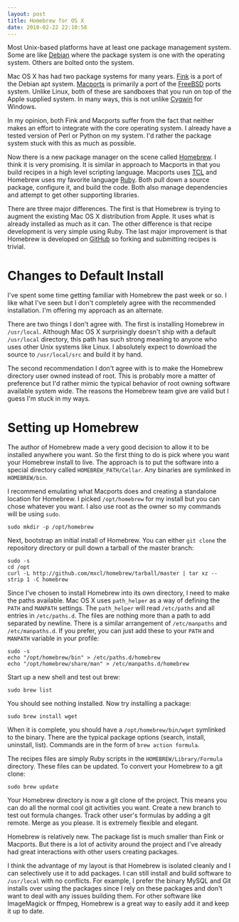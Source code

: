 ```yaml
--- 
layout: post
title: Homebrew for OS X
date: 2010-02-22 22:10:58
---
```


Most Unix-based platforms have at least one package management system. Some are like [Debian](http://debian.org) where the package system is one with the operating system. Others are bolted onto the system.

Mac OS X has had two package systems for many years. [Fink](http://www.finkproject.org) is a port of the Debian apt system. [Macports](http://www.macports.org) is primarily a port of the [FreeBSD](http://www.freebsd.org) ports system. Unlike Linux, both of these are sandboxes that you run on top of the Apple supplied system. In many ways, this is not unlike [Cygwin](http://www.cygwin.com) for Windows.

In my opinion, both Fink and Macports suffer from the fact that neither makes an effort to integrate with the core operating system. I already have a tested version of Perl or Python on my system. I'd rather the package system stuck with this as much as possible.

Now there is a new package manager on the scene called [Homebrew](http://github.com/mxcl/homebrew). I think it is very promising. It is similar in approach to Macports in that you build recipes in a high level scripting language. Macports uses [TCL](http://www.tcl.tk/) and Homebrew uses my favorite language [Ruby](http://ruby-lang.org). Both pull down a source package, configure it, and build the code. Both also manage dependencies and attempt to get other supporting libraries.

There are three major differences. The first is that Homebrew is trying to augment the existing Mac OS X distribution from Apple. It uses what is already installed as much as it can. The other difference is that recipe development is very simple using Ruby. The last major improvement is that Homebrew is developed on [GitHub](http://github.com) so forking and submitting recipes is trivial.

Changes to Default Install
==========================

I've spent some time getting familiar with Homebrew the past week or so. I like what I've seen but I don't completely agree with the recommended installation. I'm offering my approach as an alternate.

There are two things I don't agree with. The first is installing Homebrew in `/usr/local`. Although Mac OS X surprisingly doesn't ship with a default `/usr/local` directory, this path has such strong meaning to anyone who uses other Unix systems like Linux. I absolutely expect to download the source to `/usr/local/src` and build it by hand.

The second recommendation I don't agree with is to make the Homebrew directory user owned instead of root. This is probably more a matter of preference but I'd rather mimic the typical behavior of root owning software available system wide. The reasons the Homebrew team give are valid but I guess I'm stuck in my ways.

Setting up Homebrew
===================

The author of Homebrew made a very good decision to allow it to be installed anywhere you want. So the first thing to do is pick where you want your Homebrew install to live. The approach is to put the software into a special directory called `HOMEBREW_PATH/Cellar`. Any binaries are symlinked in `HOMEBREW/bin`.

I recommend emulating what Macports does and creating a standalone location for Homebrew. I picked `/opt/homebrew` for my install but you can chose whatever you want. I also use root as the owner so my commands will be using `sudo`.

	sudo mkdir -p /opt/homebrew
	
Next, bootstrap an initial install of Homebrew. You can either `git clone` the repository directory or pull down a tarball of the master branch:

	sudo -s
	cd /opt
	curl -L http://github.com/mxcl/homebrew/tarball/master | tar xz --strip 1 -C homebrew
	
Since I've chosen to install Homebrew into its own directory, I need to make the paths available. Mac OS X uses `path_helper` as a way of defining the `PATH` and `MANPATH` settings. The `path_helper` will read `/etc/paths` and all entries in `/etc/paths.d`. The files are nothing more than a path to add separated by newline. There is a similar arrangement of `/etc/manpaths` and `/etc/manpaths.d`. If you prefer, you can just add these to your `PATH` and `MANPATH` variable in your profile:

	sudo -s
	echo "/opt/homebrew/bin" > /etc/paths.d/homebrew
	echo "/opt/homebrew/share/man" > /etc/manpaths.d/homebrew
	
Start up a new shell and test out brew:

	sudo brew list
	
You should see nothing installed. Now try installing a package:

	sudo brew install wget

When it is complete, you should have a `/opt/homebrew/bin/wget` symlinked to the binary. There are the typical package options (search, install, uninstall, list). Commands are in the form of `brew action formula`.

The recipes files are simply Ruby scripts in the `HOMEBREW/Library/Formula` directory. These files can be updated. To convert your Homebrew to a git clone:

	sudo brew update

Your Homebrew directory is now a git clone of the project. This means you can do all the normal cool git activities you want. Create a new branch to test out formula changes. Track other user's formulas by adding a git remote. Merge as you please. It is extremely flexible and elegant.

Homebrew is relatively new. The package list is much smaller than Fink or Macports. But there is a lot of activity around the project and I've already had great interactions with other users creating packages.

I think the advantage of my layout is that Homebrew is isolated cleanly and I can selectively use it to add packages. I can still install and build software to `/usr/local` with no conflicts. For example, I prefer the binary MySQL and Git installs over using the packages since I rely on these packages and don't want to deal with any issues building them. For other software like ImageMagick or ffmpeg, Homebrew is a great way to easily add it and keep it up to date.

